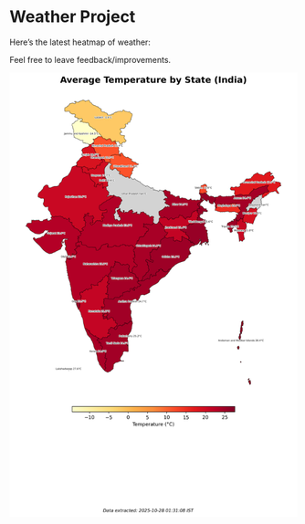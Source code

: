 # Weather Project

Here’s the latest heatmap of weather:

Feel free to leave feedback/improvements.

![India Heatmap](docs/assets/india_heatmap.png?v=FFCF87)
